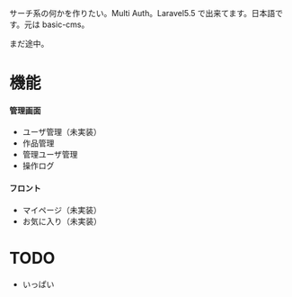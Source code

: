 サーチ系の何かを作りたい。Multi Auth。Laravel5.5 で出来てます。日本語です。元は basic-cms。

まだ途中。

# 機能

#### 管理画面
- ユーザ管理（未実装）
- 作品管理
- 管理ユーザ管理
- 操作ログ

#### フロント
- マイページ（未実装）
- お気に入り（未実装）


# TODO

- いっぱい
